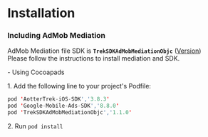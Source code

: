 # Installation

### Including AdMob Mediation

AdMob Mediation file SDK is **`TrekSDKAdMobMediationObjc`** ([Version](https://github.com/aotter/aotter-trek-admob-mediation-public-ios-objc/blob/master\_admob\_mediation\_v8/README.md))\
Please follow the instructions to install mediation and SDK.

\- Using Cocoapads

1\.  Add the following line to your project's Podfile:

```swift
pod 'AotterTrek-iOS-SDK','3.8.3'
pod 'Google-Mobile-Ads-SDK','8.8.0'
pod 'TrekSDKAdMobMediationObjc','1.1.0'
```

2\. Run `pod install`
